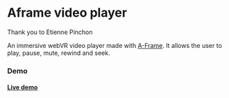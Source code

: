 # Aframe video player

Thank you to  Etienne Pinchon

An immersive webVR video player made with [A-Frame](https://aframe.io).
It allows the user to play, pause, mute, rewind and seek.

### Demo

#### [Live demo](https://etiennepinchon.github.io/aframe-videoplayer/)

